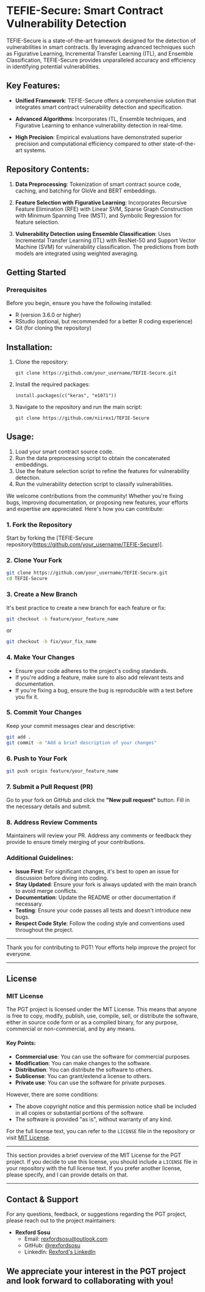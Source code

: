 # TEFIE-Secure: Smart Contract Vulnerability Detection

TEFIE-Secure is a state-of-the-art framework designed for the detection of vulnerabilities in smart contracts. By leveraging advanced techniques such as Figurative Learning, Incremental Transfer Learning (ITL), and Ensemble Classification, TEFIE-Secure provides unparalleled accuracy and efficiency in identifying potential vulnerabilities.

## Key Features:

- **Unified Framework**: TEFIE-Secure offers a comprehensive solution that integrates smart contract vulnerability detection and specification.
  
- **Advanced Algorithms**: Incorporates ITL, Ensemble techniques, and Figurative Learning to enhance vulnerability detection in real-time.
  
- **High Precision**: Empirical evaluations have demonstrated superior precision and computational efficiency compared to other state-of-the-art systems.

## Repository Contents:

1. **Data Preprocessing**: Tokenization of smart contract source code, caching, and batching for GloVe and BERT embeddings.

2. **Feature Selection with Figurative Learning**: Incorporates Recursive Feature Elimination (RFE) with Linear SVM, Sparse Graph Construction with Minimum Spanning Tree (MST), and Symbolic Regression for feature selection.

3. **Vulnerability Detection using Ensemble Classification**: Uses Incremental Transfer Learning (ITL) with ResNet-50 and Support Vector Machine (SVM) for vulnerability classification. The predictions from both models are integrated using weighted averaging.

## Getting Started
### Prerequisites

Before you begin, ensure you have the following installed:

- R (version 3.6.0 or higher)
- RStudio (optional, but recommended for a better R coding experience)
- Git (for cloning the repository)

## Installation:

1. Clone the repository:
   ```
   git clone https://github.com/your_username/TEFIE-Secure.git
   ```

2. Install the required packages:
   ```
   install.packages(c("keras", "e1071"))
   ```

3. Navigate to the repository and run the main script:
   ```
   git clone https://github.com/niirex1/TEFIE-Secure
   ```

## Usage:

1. Load your smart contract source code.
2. Run the data preprocessing script to obtain the concatenated embeddings.
3. Use the feature selection script to refine the features for vulnerability detection.
4. Run the vulnerability detection script to classify vulnerabilities.

We welcome contributions from the community! Whether you're fixing bugs, improving documentation, or proposing new features, your efforts and expertise are appreciated. Here's how you can contribute:

### 1. **Fork the Repository**

Start by forking the [TEFIE-Secure repository(https://github.com/your_username/TEFIE-Secure)].

### 2. **Clone Your Fork**

```bash
git clone https://github.com/your_username/TEFIE-Secure.git
cd TEFIE-Secure
```

### 3. **Create a New Branch**

It's best practice to create a new branch for each feature or fix:

```bash
git checkout -b feature/your_feature_name
```
or
```bash
git checkout -b fix/your_fix_name
```

### 4. **Make Your Changes**

- Ensure your code adheres to the project's coding standards.
- If you're adding a feature, make sure to also add relevant tests and documentation.
- If you're fixing a bug, ensure the bug is reproducible with a test before you fix it.

### 5. **Commit Your Changes**

Keep your commit messages clear and descriptive:

```bash
git add .
git commit -m "Add a brief description of your changes"
```

### 6. **Push to Your Fork**

```bash
git push origin feature/your_feature_name
```

### 7. **Submit a Pull Request (PR)**

Go to your fork on GitHub and click the **"New pull request"** button. Fill in the necessary details and submit.

### 8. **Address Review Comments**

Maintainers will review your PR. Address any comments or feedback they provide to ensure timely merging of your contributions.

### Additional Guidelines:

- **Issue First**: For significant changes, it's best to open an issue for discussion before diving into coding.
- **Stay Updated**: Ensure your fork is always updated with the main branch to avoid merge conflicts.
- **Documentation**: Update the README or other documentation if necessary.
- **Testing**: Ensure your code passes all tests and doesn't introduce new bugs.
- **Respect Code Style**: Follow the coding style and conventions used throughout the project.

---

Thank you for contributing to PGT! Your efforts help improve the project for everyone.

---

## License

### MIT License

The PGT project is licensed under the MIT License. This means that anyone is free to copy, modify, publish, use, compile, sell, or distribute the software, either in source code form or as a compiled binary, for any purpose, commercial or non-commercial, and by any means.

#### Key Points:

- **Commercial use**: You can use the software for commercial purposes.
- **Modification**: You can make changes to the software.
- **Distribution**: You can distribute the software to others.
- **Sublicense**: You can grant/extend a license to others.
- **Private use**: You can use the software for private purposes.

However, there are some conditions:

- The above copyright notice and this permission notice shall be included in all copies or substantial portions of the software.
- The software is provided "as is", without warranty of any kind.

For the full license text, you can refer to the `LICENSE` file in the repository or visit [MIT License](https://opensource.org/licenses/MIT).

---

This section provides a brief overview of the MIT License for the PGT project. If you decide to use this license, you should include a `LICENSE` file in your repository with the full license text. If you prefer another license, please specify, and I can provide details on that.

---

## Contact & Support

For any questions, feedback, or suggestions regarding the PGT project, please reach out to the project maintainers:

- **Rexford Sosu**
  - Email: rexfordsosu@outlook.com
  - GitHub: [@rexfordsosu](https://github.com/niirex1)
  - LinkedIn: [Rexford's LinkedIn](https://www.linkedin.com/in/rexford-sosu-b4593b57/)

We appreciate your interest in the PGT project and look forward to collaborating with you!
---

